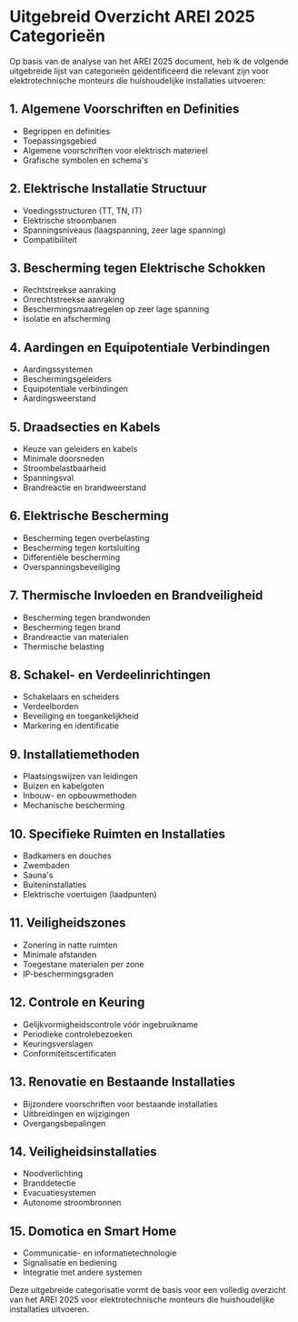 # Uitgebreid Overzicht AREI 2025 Categorieën

Op basis van de analyse van het AREI 2025 document, heb ik de volgende uitgebreide lijst van categorieën geïdentificeerd die relevant zijn voor elektrotechnische monteurs die huishoudelijke installaties uitvoeren:

## 1. Algemene Voorschriften en Definities
- Begrippen en definities
- Toepassingsgebied
- Algemene voorschriften voor elektrisch materieel
- Grafische symbolen en schema's

## 2. Elektrische Installatie Structuur
- Voedingsstructuren (TT, TN, IT)
- Elektrische stroombanen
- Spanningsniveaus (laagspanning, zeer lage spanning)
- Compatibiliteit

## 3. Bescherming tegen Elektrische Schokken
- Rechtstreekse aanraking
- Onrechtstreekse aanraking
- Beschermingsmaatregelen op zeer lage spanning
- Isolatie en afscherming

## 4. Aardingen en Equipotentiale Verbindingen
- Aardingssystemen
- Beschermingsgeleiders
- Equipotentiale verbindingen
- Aardingsweerstand

## 5. Draadsecties en Kabels
- Keuze van geleiders en kabels
- Minimale doorsneden
- Stroombelastbaarheid
- Spanningsval
- Brandreactie en brandweerstand

## 6. Elektrische Bescherming
- Bescherming tegen overbelasting
- Bescherming tegen kortsluiting
- Differentiële bescherming
- Overspanningsbeveiliging

## 7. Thermische Invloeden en Brandveiligheid
- Bescherming tegen brandwonden
- Bescherming tegen brand
- Brandreactie van materialen
- Thermische belasting

## 8. Schakel- en Verdeelinrichtingen
- Schakelaars en scheiders
- Verdeelborden
- Beveiliging en toegankelijkheid
- Markering en identificatie

## 9. Installatiemethoden
- Plaatsingswijzen van leidingen
- Buizen en kabelgoten
- Inbouw- en opbouwmethoden
- Mechanische bescherming

## 10. Specifieke Ruimten en Installaties
- Badkamers en douches
- Zwembaden
- Sauna's
- Buiteninstallaties
- Elektrische voertuigen (laadpunten)

## 11. Veiligheidszones
- Zonering in natte ruimten
- Minimale afstanden
- Toegestane materialen per zone
- IP-beschermingsgraden

## 12. Controle en Keuring
- Gelijkvormigheidscontrole vóór ingebruikname
- Periodieke controlebezoeken
- Keuringsverslagen
- Conformiteitscertificaten

## 13. Renovatie en Bestaande Installaties
- Bijzondere voorschriften voor bestaande installaties
- Uitbreidingen en wijzigingen
- Overgangsbepalingen

## 14. Veiligheidsinstallaties
- Noodverlichting
- Branddetectie
- Evacuatiesystemen
- Autonome stroombronnen

## 15. Domotica en Smart Home
- Communicatie- en informatietechnologie
- Signalisatie en bediening
- Integratie met andere systemen

Deze uitgebreide categorisatie vormt de basis voor een volledig overzicht van het AREI 2025 voor elektrotechnische monteurs die huishoudelijke installaties uitvoeren.
